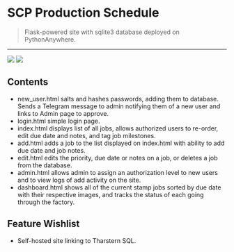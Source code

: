 # SCP Production Schedule

> Flask-powered site with sqlite3 database deployed on PythonAnywhere.
<hr>

![](https://img.shields.io/badge/Code-Python-informational?style=flat&logo=python&logoColor=yellow&color=2bbc8a)
![](https://img.shields.io/badge/Tools-Flask-informational?style=flat&logo=flask&logoColor=black&color=2bbc8a)

## Contents
* new_user.html salts and hashes passwords, adding them to database. Sends a Telegram message to admin notifying them of a new user and links to Admin page to approve.
* login.html simple login page.
* index.html displays list of all jobs, allows authorized users to re-order, edit due date and notes, and tag job milestones.
* add.html adds a job to the list displayed on index.html with ability to add due date and job notes.
* edit.html edits the priority, due date or notes on a job, or deletes a job from the database.
* admin.html allows admin to assign an authorization level to new users and to view logs of add activity on the site.
* dashboard.html shows all of the current stamp jobs sorted by due date with their respective images, and tracks the status of each going through the factory.

## Feature Wishlist
* Self-hosted site linking to Tharstern SQL.
